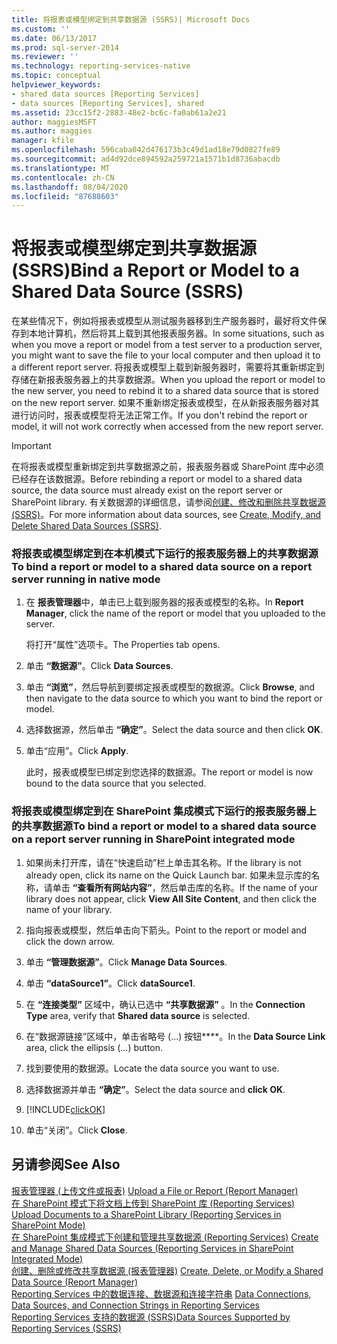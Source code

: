 ```yaml
---
title: 将报表或模型绑定到共享数据源 (SSRS)| Microsoft Docs
ms.custom: ''
ms.date: 06/13/2017
ms.prod: sql-server-2014
ms.reviewer: ''
ms.technology: reporting-services-native
ms.topic: conceptual
helpviewer_keywords:
- shared data sources [Reporting Services]
- data sources [Reporting Services], shared
ms.assetid: 23cc15f2-2883-48e2-bc6c-fa0ab61a2e21
author: maggiesMSFT
ms.author: maggies
manager: kfile
ms.openlocfilehash: 596caba042d476173b3c49d1ad18e79d0827fe89
ms.sourcegitcommit: ad4d92dce894592a259721a1571b1d8736abacdb
ms.translationtype: MT
ms.contentlocale: zh-CN
ms.lasthandoff: 08/04/2020
ms.locfileid: "87688603"
---
```

# <a name="bind-a-report-or-model-to-a-shared-data-source-ssrs"></a><span data-ttu-id="47924-102">将报表或模型绑定到共享数据源 (SSRS)</span><span class="sxs-lookup"><span data-stu-id="47924-102">Bind a Report or Model to a Shared Data Source (SSRS)</span></span>
  <span data-ttu-id="47924-103">在某些情况下，例如将报表或模型从测试服务器移到生产服务器时，最好将文件保存到本地计算机，然后将其上载到其他报表服务器。</span><span class="sxs-lookup"><span data-stu-id="47924-103">In some situations, such as when you move a report or model from a test server to a production server, you might want to save the file to your local computer and then upload it to a different report server.</span></span> <span data-ttu-id="47924-104">将报表或模型上载到新服务器时，需要将其重新绑定到存储在新报表服务器上的共享数据源。</span><span class="sxs-lookup"><span data-stu-id="47924-104">When you upload the report or model to the new server, you need to rebind it to a shared data source that is stored on the new report server.</span></span> <span data-ttu-id="47924-105">如果不重新绑定报表或模型，在从新报表服务器对其进行访问时，报表或模型将无法正常工作。</span><span class="sxs-lookup"><span data-stu-id="47924-105">If you don't rebind the report or model, it will not work correctly when accessed from the new report server.</span></span>  
  
> [!IMPORTANT]  
>  <span data-ttu-id="47924-106">在将报表或模型重新绑定到共享数据源之前，报表服务器或 SharePoint 库中必须已经存在该数据源。</span><span class="sxs-lookup"><span data-stu-id="47924-106">Before rebinding a report or model to a shared data source, the data source must already exist on the report server or SharePoint library.</span></span> <span data-ttu-id="47924-107">有关数据源的详细信息，请参阅[创建、修改和删除共享数据源 (SSRS)](create-modify-and-delete-shared-data-sources-ssrs.md)。</span><span class="sxs-lookup"><span data-stu-id="47924-107">For more information about data sources, see [Create, Modify, and Delete Shared Data Sources &#40;SSRS&#41;](create-modify-and-delete-shared-data-sources-ssrs.md).</span></span>  
  
### <a name="to-bind-a-report-or-model-to-a-shared-data-source-on-a-report-server-running-in-native-mode"></a><span data-ttu-id="47924-108">将报表或模型绑定到在本机模式下运行的报表服务器上的共享数据源</span><span class="sxs-lookup"><span data-stu-id="47924-108">To bind a report or model to a shared data source on a report server running in native mode</span></span>  
  
1.  <span data-ttu-id="47924-109">在 **报表管理器**中，单击已上载到服务器的报表或模型的名称。</span><span class="sxs-lookup"><span data-stu-id="47924-109">In **Report Manager**, click the name of the report or model that you uploaded to the server.</span></span>  
  
     <span data-ttu-id="47924-110">将打开“属性”选项卡。</span><span class="sxs-lookup"><span data-stu-id="47924-110">The Properties tab opens.</span></span>  
  
2.  <span data-ttu-id="47924-111">单击 **“数据源”**。</span><span class="sxs-lookup"><span data-stu-id="47924-111">Click **Data Sources**.</span></span>  
  
3.  <span data-ttu-id="47924-112">单击 **“浏览”**，然后导航到要绑定报表或模型的数据源。</span><span class="sxs-lookup"><span data-stu-id="47924-112">Click **Browse**, and then navigate to the data source to which you want to bind the report or model.</span></span>  
  
4.  <span data-ttu-id="47924-113">选择数据源，然后单击 **“确定”**。</span><span class="sxs-lookup"><span data-stu-id="47924-113">Select the data source and then click **OK**.</span></span>  
  
5.  <span data-ttu-id="47924-114">单击“应用”。</span><span class="sxs-lookup"><span data-stu-id="47924-114">Click **Apply**.</span></span>  
  
     <span data-ttu-id="47924-115">此时，报表或模型已绑定到您选择的数据源。</span><span class="sxs-lookup"><span data-stu-id="47924-115">The report or model is now bound to the data source that you selected.</span></span>  
  
### <a name="to-bind-a-report-or-model-to-a-shared-data-source-on-a-report-server-running-in-sharepoint-integrated-mode"></a><span data-ttu-id="47924-116">将报表或模型绑定到在 SharePoint 集成模式下运行的报表服务器上的共享数据源</span><span class="sxs-lookup"><span data-stu-id="47924-116">To bind a report or model to a shared data source on a report server running in SharePoint integrated mode</span></span>  
  
1.  <span data-ttu-id="47924-117">如果尚未打开库，请在“快速启动”栏上单击其名称。</span><span class="sxs-lookup"><span data-stu-id="47924-117">If the library is not already open, click its name on the Quick Launch bar.</span></span> <span data-ttu-id="47924-118">如果未显示库的名称，请单击 **“查看所有网站内容”**，然后单击库的名称。</span><span class="sxs-lookup"><span data-stu-id="47924-118">If the name of your library does not appear, click **View All Site Content**, and then click the name of your library.</span></span>  
  
2.  <span data-ttu-id="47924-119">指向报表或模型，然后单击向下箭头。</span><span class="sxs-lookup"><span data-stu-id="47924-119">Point to the report or model and click the down arrow.</span></span>  
  
3.  <span data-ttu-id="47924-120">单击 **“管理数据源”**。</span><span class="sxs-lookup"><span data-stu-id="47924-120">Click **Manage Data Sources**.</span></span>  
  
4.  <span data-ttu-id="47924-121">单击 **“dataSource1”**。</span><span class="sxs-lookup"><span data-stu-id="47924-121">Click **dataSource1**.</span></span>  
  
5.  <span data-ttu-id="47924-122">在 **“连接类型”** 区域中，确认已选中 **“共享数据源”** 。</span><span class="sxs-lookup"><span data-stu-id="47924-122">In the **Connection Type** area, verify that **Shared data source** is selected.</span></span>  
  
6.  <span data-ttu-id="47924-123">在“数据源链接”区域中，单击省略号 (...) 按钮\*\*\*\*。</span><span class="sxs-lookup"><span data-stu-id="47924-123">In the **Data Source Link** area, click the ellipsis (...) button.</span></span>  
  
7.  <span data-ttu-id="47924-124">找到要使用的数据源。</span><span class="sxs-lookup"><span data-stu-id="47924-124">Locate the data source you want to use.</span></span>  
  
8.  <span data-ttu-id="47924-125">选择数据源并单击 **“确定”**。</span><span class="sxs-lookup"><span data-stu-id="47924-125">Select the data source and **click OK**.</span></span>  
  
9. [!INCLUDE[clickOK](../../includes/clickok-md.md)]  
  
10. <span data-ttu-id="47924-126">单击“关闭”。</span><span class="sxs-lookup"><span data-stu-id="47924-126">Click **Close**.</span></span>  
  
## <a name="see-also"></a><span data-ttu-id="47924-127">另请参阅</span><span class="sxs-lookup"><span data-stu-id="47924-127">See Also</span></span>  
 <span data-ttu-id="47924-128">[报表管理器 &#40;上传文件或报表&#41;](../reports/upload-a-file-or-report-report-manager.md) </span><span class="sxs-lookup"><span data-stu-id="47924-128">[Upload a File or Report &#40;Report Manager&#41;](../reports/upload-a-file-or-report-report-manager.md) </span></span>  
 <span data-ttu-id="47924-129">[在 SharePoint 模式下将文档上传到 SharePoint 库 &#40;Reporting Services&#41;](../upload-documents-to-a-sharepoint-library-reporting-services-in-sharepoint-mode.md) </span><span class="sxs-lookup"><span data-stu-id="47924-129">[Upload Documents to a SharePoint Library &#40;Reporting Services in SharePoint Mode&#41;](../upload-documents-to-a-sharepoint-library-reporting-services-in-sharepoint-mode.md) </span></span>  
 <span data-ttu-id="47924-130">[在 SharePoint 集成模式下创建和管理共享数据源 &#40;Reporting Services&#41;](../create-manage-shared-data-sources-reporting-services-sharepoint-integrated-mode.md) </span><span class="sxs-lookup"><span data-stu-id="47924-130">[Create and Manage Shared Data Sources &#40;Reporting Services in SharePoint Integrated Mode&#41;](../create-manage-shared-data-sources-reporting-services-sharepoint-integrated-mode.md) </span></span>  
 <span data-ttu-id="47924-131">[创建、删除或修改共享数据源 &#40;报表管理器&#41;](../create-delete-or-modify-a-shared-data-source-report-manager.md) </span><span class="sxs-lookup"><span data-stu-id="47924-131">[Create, Delete, or Modify a Shared Data Source &#40;Report Manager&#41;](../create-delete-or-modify-a-shared-data-source-report-manager.md) </span></span>  
 <span data-ttu-id="47924-132">[Reporting Services 中的数据连接、数据源和连接字符串](../data-connections-data-sources-and-connection-strings-in-reporting-services.md) </span><span class="sxs-lookup"><span data-stu-id="47924-132">[Data Connections, Data Sources, and Connection Strings in Reporting Services](../data-connections-data-sources-and-connection-strings-in-reporting-services.md) </span></span>  
 [<span data-ttu-id="47924-133">Reporting Services 支持的数据源 (SSRS)</span><span class="sxs-lookup"><span data-stu-id="47924-133">Data Sources Supported by Reporting Services &#40;SSRS&#41;</span></span>](../create-deploy-and-manage-mobile-and-paginated-reports.md)  
  
  

